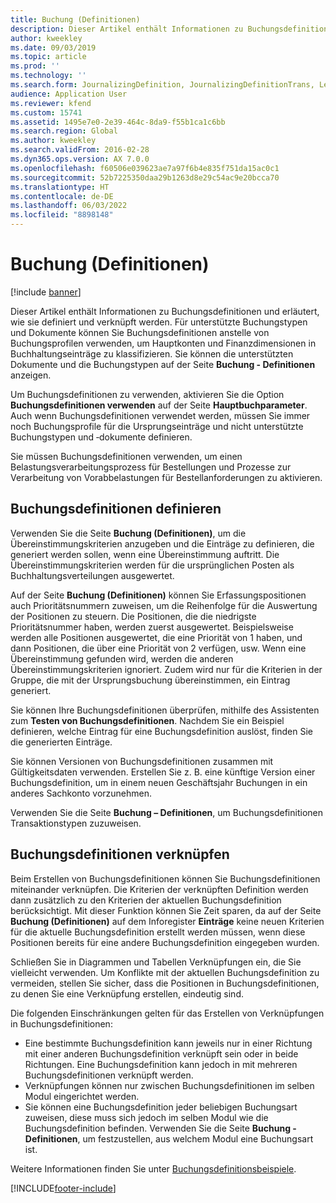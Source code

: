 ```yaml
---
title: Buchung (Definitionen)
description: Dieser Artikel enthält Informationen zu Buchungsdefinitionen und erläutert, wie sie definiert und verknüpft werden. Für unterstützte Buchungstypen und Dokumente können Sie Buchungsdefinitionen anstelle von Buchungsprofilen verwenden, um Hauptkonten und Finanzdimensionen in Buchhaltungseinträge zu klassifizieren.
author: kweekley
ms.date: 09/03/2019
ms.topic: article
ms.prod: ''
ms.technology: ''
ms.search.form: JournalizingDefinition, JournalizingDefinitionTrans, LedgerParameters
audience: Application User
ms.reviewer: kfend
ms.custom: 15741
ms.assetid: 1495e7e0-2e39-464c-8da9-f55b1ca1c6bb
ms.search.region: Global
ms.author: kweekley
ms.search.validFrom: 2016-02-28
ms.dyn365.ops.version: AX 7.0.0
ms.openlocfilehash: f60506e039623ae7a97f6b4e835f751da15ac0c1
ms.sourcegitcommit: 52b7225350daa29b1263d8e29c54ac9e20bcca70
ms.translationtype: HT
ms.contentlocale: de-DE
ms.lasthandoff: 06/03/2022
ms.locfileid: "8898148"
---
```

# <a name="posting-definitions"></a>Buchung (Definitionen)

[!include [banner](../includes/banner.md)]

Dieser Artikel enthält Informationen zu Buchungsdefinitionen und erläutert, wie sie definiert und verknüpft werden.
Für unterstützte Buchungstypen und Dokumente können Sie Buchungsdefinitionen anstelle von Buchungsprofilen verwenden, um Hauptkonten und Finanzdimensionen in Buchhaltungseinträge zu klassifizieren. Sie können die unterstützten Dokumente und die Buchungstypen auf der Seite **Buchung - Definitionen** anzeigen. 

Um Buchungsdefinitionen zu verwenden, aktivieren Sie die Option **Buchungsdefinitionen verwenden** auf der Seite **Hauptbuchparameter**. Auch wenn Buchungsdefinitionen verwendet werden, müssen Sie immer noch Buchungsprofile für die Ursprungseinträge und nicht unterstützte Buchungstypen und ‑dokumente definieren. 

Sie müssen Buchungsdefinitionen verwenden, um einen Belastungsverarbeitungsprozess für Bestellungen und Prozesse zur Verarbeitung von Vorabbelastungen für Bestellanforderungen zu aktivieren.

## <a name="defining-posting-definitions"></a>Buchungsdefinitionen definieren
Verwenden Sie die Seite **Buchung (Definitionen)**, um die Übereinstimmungskriterien anzugeben und die Einträge zu definieren, die generiert werden sollen, wenn eine Übereinstimmung auftritt. Die Übereinstimmungskriterien werden für die ursprünglichen Posten als Buchhaltungsverteilungen ausgewertet. 

Auf der Seite **Buchung (Definitionen)** können Sie Erfassungspositionen auch Prioritätsnummern zuweisen, um die Reihenfolge für die Auswertung der Positionen zu steuern. Die Positionen, die die niedrigste Prioritätsnummer haben, werden zuerst ausgewertet. Beispielsweise werden alle Positionen ausgewertet, die eine Priorität von 1 haben, und dann Positionen, die über eine Priorität von 2 verfügen, usw. Wenn eine Übereinstimmung gefunden wird, werden die anderen Übereinstimmungskriterien ignoriert. Zudem wird nur für die Kriterien in der Gruppe, die mit der Ursprungsbuchung übereinstimmen, ein Eintrag generiert. 

Sie können Ihre Buchungsdefinitionen überprüfen, mithilfe des Assistenten zum **Testen von Buchungsdefinitionen**. Nachdem Sie ein Beispiel definieren, welche Eintrag für eine Buchungsdefinition auslöst, finden Sie die generierten Einträge. 

Sie können Versionen von Buchungsdefinitionen zusammen mit Gültigkeitsdaten verwenden. Erstellen Sie z. B. eine künftige Version einer Buchungsdefinition, um in einem neuen Geschäftsjahr Buchungen in ein anderes Sachkonto vorzunehmen. 

Verwenden Sie die Seite **Buchung – Definitionen**, um Buchungsdefinitionen Transaktionstypen zuzuweisen.

## <a name="linking-posting-definitions"></a>Buchungsdefinitionen verknüpfen
Beim Erstellen von Buchungsdefinitionen können Sie Buchungsdefinitionen miteinander verknüpfen. Die Kriterien der verknüpften Definition werden dann zusätzlich zu den Kriterien der aktuellen Buchungsdefinition berücksichtigt. Mit dieser Funktion können Sie Zeit sparen, da auf der Seite **Buchung (Definitionen)** auf dem Inforegister **Einträge** keine neuen Kriterien für die aktuelle Buchungsdefinition erstellt werden müssen, wenn diese Positionen bereits für eine andere Buchungsdefinition eingegeben wurden. 

Schließen Sie in Diagrammen und Tabellen Verknüpfungen ein, die Sie vielleicht verwenden. Um Konflikte mit der aktuellen Buchungsdefinition zu vermeiden, stellen Sie sicher, dass die Positionen in Buchungsdefinitionen, zu denen Sie eine Verknüpfung erstellen, eindeutig sind. 

Die folgenden Einschränkungen gelten für das Erstellen von Verknüpfungen in Buchungsdefinitionen:

-   Eine bestimmte Buchungsdefinition kann jeweils nur in einer Richtung mit einer anderen Buchungsdefinition verknüpft sein oder in beide Richtungen. Eine Buchungsdefinition kann jedoch in mit mehreren Buchungsdefinitionen verknüpft werden.
-   Verknüpfungen können nur zwischen Buchungsdefinitionen im selben Modul eingerichtet werden.
-   Sie können eine Buchungsdefinition jeder beliebigen Buchungsart zuweisen, diese muss sich jedoch im selben Modul wie die Buchungsdefinition befinden. Verwenden Sie die Seite **Buchung - Definitionen**, um festzustellen, aus welchem Modul eine Buchungsart ist.


Weitere Informationen finden Sie unter [Buchungsdefinitionsbeispiele](example-posting-definitions.md). 




[!INCLUDE[footer-include](../../includes/footer-banner.md)]
